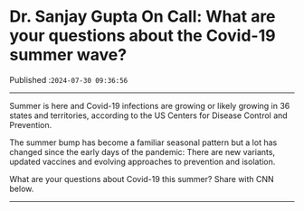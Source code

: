 # Dr. Sanjay Gupta On Call: What are your questions about the Covid-19 summer wave?

Published :`2024-07-30 09:36:56`

---

Summer is here and Covid-19 infections are growing or likely growing in 36 states and territories, according to the US Centers for Disease Control and Prevention.

The summer bump has become a familiar seasonal pattern but a lot has changed since the early days of the pandemic: There are new variants, updated vaccines and evolving approaches to prevention and isolation.

What are your questions about Covid-19 this summer? Share with CNN below.

---

